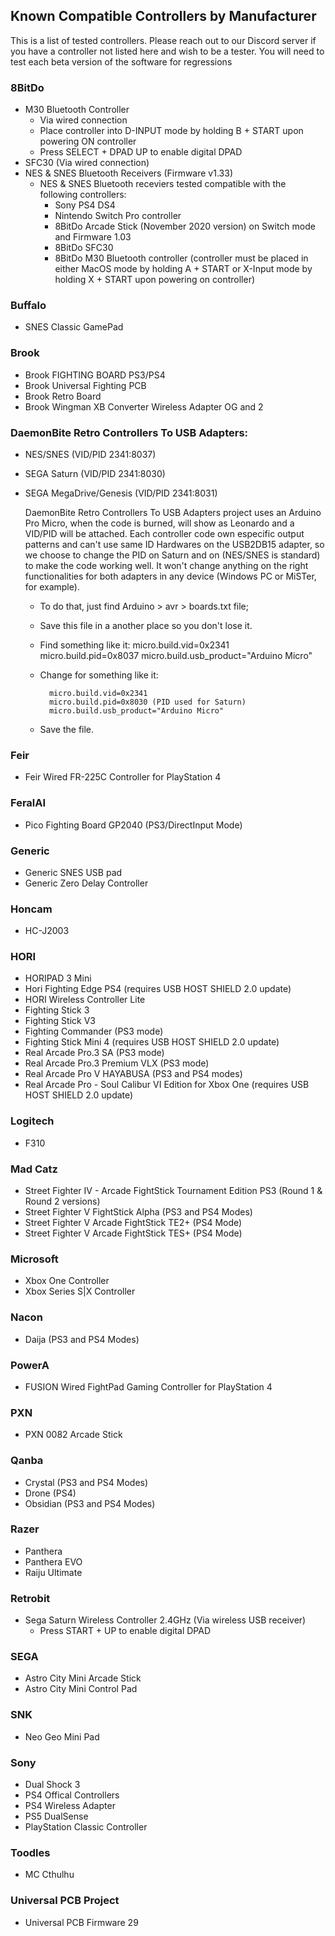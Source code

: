 ## Known Compatible Controllers by Manufacturer
This is a list of tested controllers. Please reach out to our Discord server if you have a controller not listed here and wish to be a tester.  You will need to test each beta version of the software for regressions

### 8BitDo
- M30 Bluetooth Controller
	- Via wired connection
	- Place controller into D-INPUT mode by holding B + START upon powering ON controller
	- Press SELECT + DPAD UP to enable digital DPAD
- SFC30 (Via wired connection)
- NES & SNES Bluetooth Receivers (Firmware v1.33) 
  - NES & SNES Bluetooth receviers tested compatible with the following controllers:
    - Sony PS4 DS4
    - Nintendo Switch Pro controller
    - 8BitDo Arcade Stick (November 2020 version) on Switch mode and Firmware 1.03
    - 8BitDo SFC30
    - 8BitDo M30 Bluetooth controller (controller must be placed in either MacOS mode by holding A + START or X-Input mode by holding X + START upon powering on controller)

### Buffalo
- SNES Classic GamePad

### Brook
- Brook FIGHTING BOARD PS3/PS4
- Brook Universal Fighting PCB
- Brook Retro Board
- Brook Wingman XB Converter Wireless Adapter OG and 2

### DaemonBite Retro Controllers To USB Adapters:
- NES/SNES (VID/PID 2341:8037)
- SEGA Saturn (VID/PID 2341:8030)
- SEGA MegaDrive/Genesis (VID/PID 2341:8031)

	DaemonBite Retro Controllers To USB Adapters project uses an Arduino Pro Micro, when the code is burned, will show as Leonardo and a VID/PID will be attached. Each controller code own especific output patterns and can't use same ID Hardwares on the USB2DB15 adapter, so we choose to change the PID on Saturn and on (NES/SNES is standard) to make the code working well. It won't change anything on the right functionalities for both adapters in any device (Windows PC or MiSTer, for example).
	
	- To do that, just find Arduino > avr > boards.txt file; 
	- Save this file in a another place so you don't lose it. 
	- Find something like it: 
		micro.build.vid=0x2341
		micro.build.pid=0x8037
		micro.build.usb_product="Arduino Micro"

	- Change for something like it:

			micro.build.vid=0x2341		
			micro.build.pid=0x8030 (PID used for Saturn)
			micro.build.usb_product="Arduino Micro"
	- Save the file.

### Feir
- Feir Wired FR-225C Controller for PlayStation 4

### FeralAI
- Pico Fighting Board GP2040 (PS3/DirectInput Mode)

### Generic
- Generic SNES USB pad
- Generic Zero Delay Controller

### Honcam
- HC-J2003

### HORI
- HORIPAD 3 Mini
- Hori Fighting Edge PS4 (requires USB HOST SHIELD 2.0 update)
- HORI Wireless Controller Lite
- Fighting Stick 3
- Fighting Stick V3
- Fighting Commander (PS3 mode)
- Fighting Stick Mini 4 (requires USB HOST SHIELD 2.0 update)
- Real Arcade Pro.3 SA (PS3 mode)
- Real Arcade Pro.3 Premium VLX (PS3 mode)
- Real Arcade Pro V HAYABUSA (PS3 and PS4 modes)
- Real Arcade Pro - Soul Calibur VI Edition for Xbox One (requires USB HOST SHIELD 2.0 update)

### Logitech
- F310 

### Mad Catz
- Street Fighter IV - Arcade FightStick Tournament Edition PS3 (Round 1 & Round 2 versions)
- Street Fighter V FightStick Alpha (PS3 and PS4 Modes)
- Street Fighter V Arcade FightStick TE2+ (PS4 Mode)
- Street Fighter V Arcade FightStick TES+ (PS4 Mode)

### Microsoft
- Xbox One Controller
- Xbox Series S|X Controller

### Nacon
- Daija (PS3 and PS4 Modes)

### PowerA
 - FUSION Wired FightPad Gaming Controller for PlayStation 4

### PXN 
 - PXN 0082 Arcade Stick

### Qanba
- Crystal (PS3 and PS4 Modes)
- Drone (PS4)
- Obsidian (PS3 and PS4 Modes)

### Razer
- Panthera
- Panthera EVO
- Raiju Ultimate 

### Retrobit
- Sega Saturn Wireless Controller 2.4GHz (Via wireless USB receiver)
	- Press START + UP to enable digital DPAD
### SEGA
- Astro City Mini Arcade Stick
- Astro City Mini Control Pad

### SNK
- Neo Geo Mini Pad

### Sony
- Dual Shock 3
- PS4 Offical Controllers
- PS4 Wireless Adapter
- PS5 DualSense
- PlayStation Classic Controller

### Toodles
- MC Cthulhu

### Universal PCB Project
- Universal PCB Firmware 29
